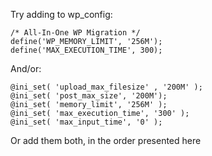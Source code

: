 Try adding to wp_config:
```
/* All-In-One WP Migration */
define('WP_MEMORY_LIMIT', '256M');
define('MAX_EXECUTION_TIME', 300);
```

And/or:
```
@ini_set( 'upload_max_filesize' , '200M' );
@ini_set( 'post_max_size', '200M');
@ini_set( 'memory_limit', '256M' );
@ini_set( 'max_execution_time', '300' );
@ini_set( 'max_input_time', '0' );
```

Or add them both, in the order presented here